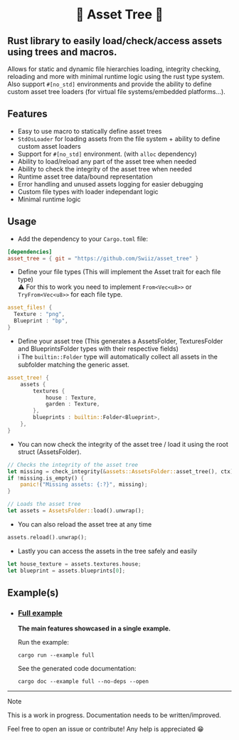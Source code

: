 <h1 align=center>📁 Asset Tree 🌲</h1>

## Rust library to easily load/check/access assets using trees and macros.

Allows for static and dynamic file hierarchies loading, integrity checking, reloading and more with minimal runtime logic using the rust type system.</br>
Also support `#[no_std]` environments and provide the ability to define custom asset tree loaders (for virtual file systems/embedded platforms...).

## Features

- Easy to use macro to statically define asset trees
- `StdOsLoader` for loading assets from the file system + ability to define custom asset loaders
- Support for `#[no_std]` environment. (with `alloc` dependency)
- Ability to load/reload any part of the asset tree when needed
- Ability to check the integrity of the asset tree when needed
- Runtime asset tree data/bound representation
- Error handling and unused assets logging for easier debugging
- Custom file types with loader independant logic
- Minimal runtime logic

## Usage

- Add the dependency to your `Cargo.toml` file:
```toml
[dependencies]
asset_tree = { git = "https://github.com/Swiiz/asset_tree" }
```

- Define your file types (This will implement the Asset trait for each file type)</br>
⚠ For this to work you need to implement `From<Vec<u8>>` or `TryFrom<Vec<u8>>` for each file type.
```rust
asset_files! {
  Texture : "png",
  Blueprint : "bp",
}
```

- Define your asset tree (This generates a AssetsFolder, TexturesFolder and BlueprintsFolder types with their respective fields)</br>
ℹ The `builtin::Folder` type will automatically collect all assets in the subfolder matching the generic asset.
```rust
asset_tree! {
    assets {
        textures {
            house : Texture,
            garden : Texture,
        },
        blueprints : builtin::Folder<Blueprint>,
    },
}
```

- You can now check the integrity of the asset tree / load it using the root struct (AssetsFolder).
```rust
// Checks the integrity of the asset tree
let missing = check_integrity(&assets::AssetsFolder::asset_tree(), ctx).unwrap();
if !missing.is_empty() {
    panic!("Missing assets: {:?}", missing);
}

// Loads the asset tree
let assets = AssetsFolder::load().unwrap();
```

- You can also reload the asset tree at any time
```rust
assets.reload().unwrap();
```

- Lastly you can access the assets in the tree safely and easily
```rust
let house_texture = assets.textures.house;
let blueprint = assets.blueprints[0];
```

## Example(s)

- ### [Full example](https://github.com/Swiiz/asset_tree/tree/master/examples/full.rs)
  **The main features showcased in a single example.**

  Run the example:
  ```
  cargo run --example full
  ```
  See the generated code documentation:
  ```
  cargo doc --example full --no-deps --open 
  ```
****************************

> [!NOTE]
> This is a work in progress. Documentation needs to be written/improved.
> 
> Feel free to open an issue or contribute! Any help is appreciated 😁

